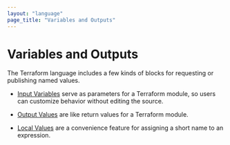 ```yaml
---
layout: "language"
page_title: "Variables and Outputs"
---
```


# Variables and Outputs

The Terraform language includes a few kinds of blocks for requesting or
publishing named values.

- [Input Variables](/docs/language/values/variables.html) serve as parameters for
  a Terraform module, so users can customize behavior without editing the source.

- [Output Values](/docs/language/values/outputs.html) are like return values for a
  Terraform module.

- [Local Values](/docs/language/values/locals.html) are a convenience feature for
  assigning a short name to an expression.
